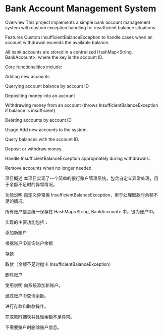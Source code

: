 # Bank Account Management System
Overview
This project implements a simple bank account management system with custom exception handling for insufficient balance situations.

Features
Custom InsufficientBalanceException to handle cases when an account withdrawal exceeds the available balance.

All bank accounts are stored in a centralized HashMap<String, BankAccount>, where the key is the account ID.

Core functionalities include:

Adding new accounts

Querying account balance by account ID

Depositing money into an account

Withdrawing money from an account (throws InsufficientBalanceException if balance is insufficient)

Deleting accounts by account ID

Usage
Add new accounts to the system.

Query balances with the account ID.

Deposit or withdraw money.

Handle InsufficientBalanceException appropriately during withdrawals.

Remove accounts when no longer needed.

项目概述
本项目实现了一个简单的银行账户管理系统，包含自定义异常处理，用于余额不足时的异常情况。

功能说明
自定义异常类 InsufficientBalanceException，用于处理取款时余额不足的情况。

所有账户信息统一保存在 HashMap<String, BankAccount> 中，键为账户ID。

实现的主要功能包括：

添加新账户

根据账户ID查询账户余额

存款

取款（余额不足时抛出 InsufficientBalanceException）

删除账户

使用说明
向系统添加新账户。

通过账户ID查询余额。

进行存款和取款操作。

在取款时捕获并处理余额不足异常。

不需要账户时删除账户信息。
